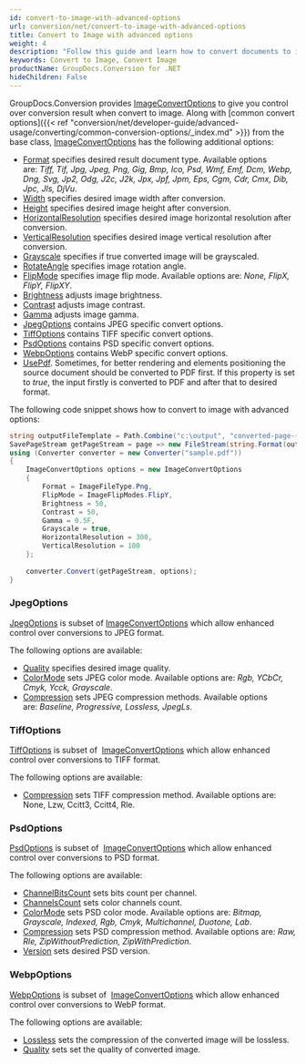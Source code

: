 ```yaml
---
id: convert-to-image-with-advanced-options
url: conversion/net/convert-to-image-with-advanced-options
title: Convert to Image with advanced options
weight: 4
description: "Follow this guide and learn how to convert documents to image with height, width, resolution, brightness and other customizations using GroupDocs.Conversion for .NET."
keywords: Convert to Image, Convert Image
productName: GroupDocs.Conversion for .NET
hideChildren: False
---
```

GroupDocs.Conversion provides [ImageConvertOptions](https://reference.groupdocs.com/conversion/net/groupdocs.conversion.options.convert/imageconvertoptions) to give you control over conversion result when convert to image. Along with [common convert options]({{< ref "conversion/net/developer-guide/advanced-usage/converting/common-conversion-options/_index.md" >}}) from the base class, [ImageConvertOptions](https://reference.groupdocs.com/conversion/net/groupdocs.conversion.options.convert/imageconvertoptions) has the following additional options:

*   [Format](https://reference.groupdocs.com/conversion/net/groupdocs.conversion.options.convert/convertoptions-1/format/) specifies desired result document type. Available options are: *Tiff, Tif, Jpg, Jpeg, Png, Gig, Bmp, Ico, Psd, Wmf, Emf, Dcm, Webp, Dng, Svg, Jp2, Odg, J2c, J2k, Jpx, Jpf, Jpm, Eps, Cgm, Cdr, Cmx, Dib, Jpc, Jls, DjVu*.
*   [Width](https://reference.groupdocs.com/conversion/net/groupdocs.conversion.options.convert/imageconvertoptions/width) specifies desired image width after conversion.
*   [Height](https://reference.groupdocs.com/conversion/net/groupdocs.conversion.options.convert/imageconvertoptions/height) specifies desired image height after conversion.
*   [HorizontalResolution](https://reference.groupdocs.com/conversion/net/groupdocs.conversion.options.convert/imageconvertoptions/horizontalresolution) specifies desired image horizontal resolution after conversion.
*   [VerticalResolution](https://reference.groupdocs.com/conversion/net/groupdocs.conversion.options.convert/imageconvertoptions/verticalresolution) specifies desired image vertical resolution after conversion.
*   [Grayscale](https://reference.groupdocs.com/conversion/net/groupdocs.conversion.options.convert/imageconvertoptions/grayscale) specifies if true converted image will be grayscaled.
*   [RotateAngle](https://reference.groupdocs.com/conversion/net/groupdocs.conversion.options.convert/imageconvertoptions/rotateangle) specifies image rotation angle.
*   [FlipMode](https://reference.groupdocs.com/conversion/net/groupdocs.conversion.options.convert/imageconvertoptions/flipmode) specifies image flip mode. Available options are: *None, FlipX, FlipY, FlipXY*.
*   [Brightness](https://reference.groupdocs.com/conversion/net/groupdocs.conversion.options.convert/imageconvertoptions/brightness) adjusts image brightness.
*   [Contrast](https://reference.groupdocs.com/conversion/net/groupdocs.conversion.options.convert/imageconvertoptions/contrast) adjusts image contrast.
*   [Gamma](https://reference.groupdocs.com/conversion/net/groupdocs.conversion.options.convert/imageconvertoptions/gamma) adjusts image gamma. 
*   [JpegOptions](https://reference.groupdocs.com/conversion/net/groupdocs.conversion.options.convert/imageconvertoptions/jpegoptions) contains JPEG specific convert options.
*   [TiffOptions](https://reference.groupdocs.com/conversion/net/groupdocs.conversion.options.convert/imageconvertoptions/tiffoptions) contains TIFF specific convert options.
*   [PsdOptions](https://reference.groupdocs.com/conversion/net/groupdocs.conversion.options.convert/imageconvertoptions/psdoptions) contains PSD specific convert options.
*   [WebpOptions](https://reference.groupdocs.com/conversion/net/groupdocs.conversion.options.convert/imageconvertoptions/webpoptions) contains WebP specific convert options.
*   [UsePdf](https://reference.groupdocs.com/conversion/net/groupdocs.conversion.options.convert/imageconvertoptions/usepdf). Sometimes, for better rendering and elements positioning the source document should be converted to PDF first. If this property is set to *true*, the input firstly is converted to PDF and after that to desired format.

The following code snippet shows how to convert to image with advanced options:

```csharp
string outputFileTemplate = Path.Combine("c:\output", "converted-page-{0}.png");
SavePageStream getPageStream = page => new FileStream(string.Format(outputFileTemplate, page), FileMode.Create);
using (Converter converter = new Converter("sample.pdf"))
{
    ImageConvertOptions options = new ImageConvertOptions
    {
        Format = ImageFileType.Png,
        FlipMode = ImageFlipModes.FlipY,
        Brightness = 50,
        Contrast = 50,
        Gamma = 0.5F,
        Grayscale = true,
        HorizontalResolution = 300,
        VerticalResolution = 100
    };
    
    converter.Convert(getPageStream, options);
}
```

### JpegOptions

[JpegOptions](https://reference.groupdocs.com/conversion/net/groupdocs.conversion.options.convert/jpegoptions) is subset of [ImageConvertOptions](https://reference.groupdocs.com/conversion/net/groupdocs.conversion.options.convert/imageconvertoptions) which allow enhanced control over conversions to JPEG format. 

The following options are available:

*   [Quality](https://reference.groupdocs.com/conversion/net/groupdocs.conversion.options.convert/jpegoptions/quality) specifies desired image quality.
*   [ColorMode](https://reference.groupdocs.com/conversion/net/groupdocs.conversion.options.convert/jpegoptions/colormode) sets JPEG color mode. Available options are: *Rgb, YCbCr, Cmyk, Ycck, Grayscale*.
*   [Compression](https://reference.groupdocs.com/conversion/net/groupdocs.conversion.options.convert/jpegoptions/compression) sets JPEG compression methods. Available options are: *Baseline, Progressive, Lossless, JpegLs*.

### TiffOptions

[TiffOptions](https://reference.groupdocs.com/conversion/net/groupdocs.conversion.options.convert/tiffoptions) is subset of  [ImageConvertOptions](https://reference.groupdocs.com/conversion/net/groupdocs.conversion.options.convert/imageconvertoptions) which allow enhanced control over conversions to TIFF format. 

The following options are available:

*   [Compression](https://reference.groupdocs.com/conversion/net/groupdocs.conversion.options.convert/tiffoptions/compression) sets TIFF compression method. Available options are: None, Lzw, Ccitt3, Ccitt4, Rle.

### PsdOptions

[PsdOptions](https://reference.groupdocs.com/conversion/net/groupdocs.conversion.options.convert/psdoptions) is subset of  [ImageConvertOptions](https://reference.groupdocs.com/conversion/net/groupdocs.conversion.options.convert/imageconvertoptions) which allow enhanced control over conversions to PSD format. 

The following options are available:

*   [ChannelBitsCount](https://reference.groupdocs.com/conversion/net/groupdocs.conversion.options.convert/psdoptions/channelbitscount) sets bits count per channel.
*   [ChannelsCount](https://reference.groupdocs.com/conversion/net/groupdocs.conversion.options.convert/psdoptions/channelscount) sets color channels count.
*   [ColorMode](https://reference.groupdocs.com/conversion/net/groupdocs.conversion.options.convert/psdoptions/colormode) sets PSD color mode. Available options are: *Bitmap, Grayscale, Indexed, Rgb, Cmyk, Multichannel, Duotone, Lab*.
*   [Compression](https://reference.groupdocs.com/conversion/net/groupdocs.conversion.options.convert/psdoptions/compression) sets PSD compression method. Available options are: *Raw, Rle, ZipWithoutPrediction, ZipWithPrediction*.
*   [Version](https://reference.groupdocs.com/conversion/net/groupdocs.conversion.options.convert/psdoptions/version) sets desired PSD version.

### WebpOptions

[WebpOptions](https://reference.groupdocs.com/conversion/net/groupdocs.conversion.options.convert/webpoptions) is subset of  [ImageConvertOptions](https://reference.groupdocs.com/conversion/net/groupdocs.conversion.options.convert/imageconvertoptions) which allow enhanced control over conversions to WebP format. 

The following options are available:

*   [Lossless](https://reference.groupdocs.com/conversion/net/groupdocs.conversion.options.convert/webpoptions/lossless) sets the compression of the converted image will be lossless.
*   [Quality](https://reference.groupdocs.com/conversion/net/groupdocs.conversion.options.convert/webpoptions/quality) sets set the quality of converted image.
